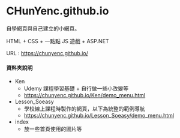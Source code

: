 # CHunYenc.github.io
自學網頁與自己建立的小網頁。

HTML + CSS + 一點點 JS 遊戲 + ASP.NET

URL : https://chunyenc.github.io/


#### 資料夾說明
- Ken
  - Udemy 課程學習基礎 + 自行做一些小改變等
  - https://chunyenc.github.io/Ken/demo_menu.html
- Lesson_Soeasy
  - 學校線上課程時製作的網頁，以下為統整的範例導航
  - https://chunyenc.github.io/Lesson_Soeasy/demo_menu.html
- index
  - 放一些首頁使用的圖片等